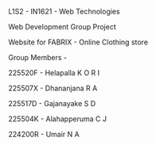L1S2 - IN1621 - Web Technologies

Web Development Group Project

Website for FABRIX - Online Clothing store

Group Members - 

225520F - Helapalla K O R I

225507X - Dhananjana R A

225517D - Gajanayake S D

225504K - Alahapperuma C J

224200R - Umair N A

